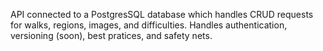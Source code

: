 API connected to a PostgresSQL database which handles CRUD requests for walks, regions, images, and difficulties. Handles authentication, versioning (soon), best pratices, and safety nets. 
